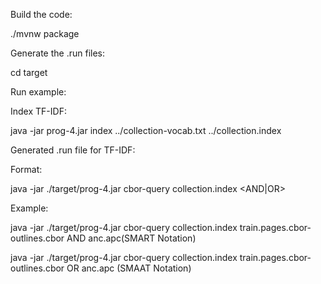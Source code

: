 Build the code:

./mvnw package

Generate the .run files:

cd target


Run example:

Index TF-IDF:

java -jar prog-4.jar index ../collection-vocab.txt <cbor-paragraphfile> ../collection.index

Generated .run file for TF-IDF:

Format:

java -jar ./target/prog-4.jar cbor-query collection.index <cbor-outline> <AND|OR> <SMARTNotation>

Example:

java -jar ./target/prog-4.jar cbor-query collection.index train.pages.cbor-outlines.cbor AND anc.apc(SMART Notation)

java -jar ./target/prog-4.jar cbor-query collection.index train.pages.cbor-outlines.cbor OR anc.apc (SMAAT Notation)